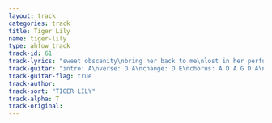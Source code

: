```yaml
---
layout: track
categories: track
title: Tiger Lily
name: tiger-lily
type: ahfow_track
track-id: 61
track-lyrics: "sweet obscenity\nbring her back to me\nlost in her perfume\nthink i'm gonna sue\nsweet obscenity\ndidn't i know it\ndidn't i call her name\n\nstale cigarettes\ncrumble in your fingers\ncaught with a drink in my hand\nedging to the door\nsweet obscenity\ndidn't i know it\ndidn't i call her name\n\ntiger lily girl\nstandin' cross-eyed in the corner\ntiger lily girl\nstandin toungue tied in the corner\n\nsomethin' in her eye\ntells that i should try\nsomethin' she might say\ntells right away\nsomethin' in her eye\ndidn't i know it\ndidn't i call her name\n\ntiger lily girl\nstandin' cross-eyed in the corner\ntiger lily girl\nstandin toungue tied in the corner"
track-guitar: "intro: A\nverse: D A\nchange: D E\nchorus: A D A G D A\n(provided by brad)"
track-guitar-flag: true
track-author: 
track-sort: "TIGER LILY"
track-alpha: T
track-original: 
---
```

